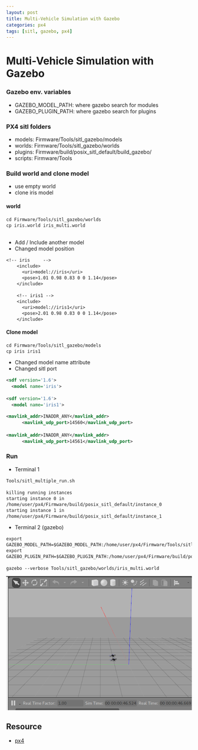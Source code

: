 ```yaml
---
layout: post
title: Multi-Vehicle Simulation with Gazebo
categories: px4
tags: [sitl, gazebo, px4]
---
```


# Multi-Vehicle Simulation with Gazebo

### Gazebo env. variables
- GAZEBO_MODEL_PATH: where gazebo search for modules
- GAZEBO_PLUGIN_PATH: where gazebo search for plugins

### PX4 sitl folders
- models: Firmware/Tools/sitl_gazebo/models
- worlds: Firmware/Tools/sitl_gazebo/worlds
- plugins: Firmware/build/posix_sitl_default/build_gazebo/
- scripts: Firmware/Tools 

### Build world and clone model
- use empty world
- clone iris model

#### world
```
cd Firmware/Tools/sitl_gazebo/worlds
cp iris.world iris_multi.world


```
- Add / Include another model
- Changed model position
```
<!-- iris     -->
    <include>
      <uri>model://iris</uri>
      <pose>1.01 0.98 0.83 0 0 1.14</pose>
    </include>

    <!-- iris1 -->
    <include>
      <uri>model://iris1</uri>
      <pose>2.01 0.98 0.83 0 0 1.14</pose>
    </include>
```
#### Clone model
```
cd Firmware/Tools/sitl_gazebo/models
cp iris iris1
```
- Changed model name attribute
- Changed sitl port

```xml
<sdf version='1.6'>
  <model name='iris'>

<sdf version='1.6'>
  <model name='iris1'>
```

```xml
<mavlink_addr>INADDR_ANY</mavlink_addr>
      <mavlink_udp_port>14560</mavlink_udp_port>

<mavlink_addr>INADDR_ANY</mavlink_addr>
      <mavlink_udp_port>14561</mavlink_udp_port>
```

### Run 
- Terminal 1
```
Tools/sitl_multiple_run.sh

killing running instances
starting instance 0 in /home/user/px4/Firmware/build/posix_sitl_default/instance_0
starting instance 1 in /home/user/px4/Firmware/build/posix_sitl_default/instance_1
```

- Terminal 2 (gazebo)
```
export GAZEBO_MODEL_PATH=$GAZEBO_MODEL_PATH:/home/user/px4/Firmware/Tools/sitl_gazebo/models
export GAZEBO_PLUGIN_PATH=$GAZEBO_PLUGIN_PATH:/home/user/px4/Firmware/build/posix_sitl_default/build_gazebo/

gazebo --verbose Tools/sitl_gazebo/worlds/iris_multi.world
```

![](/images/2018-11-30-18-21-53.png)

## Resource
- [px4](https://dev.px4.io/en/simulation/multi-vehicle-simulation.html)


